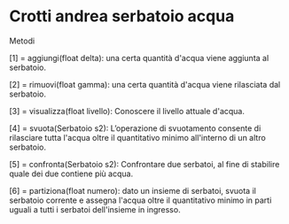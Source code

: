 # Crotti andrea serbatoio acqua
 Metodi
 
[1] = aggiungi(float delta): una certa quantità d'acqua viene aggiunta al serbatoio. 

[2] = rimuovi(float gamma): una certa quantità d'acqua viene rilasciata dal serbatoio.

[3] = visualizza(float livello): Conoscere il livello attuale d'acqua.

[4] = svuota(Serbatoio s2): L’operazione di svuotamento consente di rilasciare tutta l'acqua oltre il quantitativo minimo all'interno di un altro serbatoio.

[5] = confronta(Serbatoio s2): Confrontare due serbatoi, al fine di stabilire quale dei due contiene più acqua.

[6] = partiziona(float numero): dato un insieme di serbatoi, svuota il serbatoio corrente e assegna l'acqua oltre il quantitativo minimo in parti uguali a tutti i serbatoi dell'insieme in ingresso.
